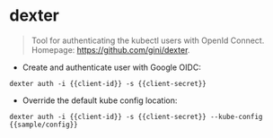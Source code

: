 # dexter

> Tool for authenticating the kubectl users with OpenId Connect.
> Homepage: <https://github.com/gini/dexter>.

- Create and authenticate user with Google OIDC:

`dexter auth -i {{client-id}} -s {{client-secret}}`

- Override the default kube config location:

`dexter auth -i {{client-id}} -s {{client-secret}} --kube-config {{sample/config}}`
